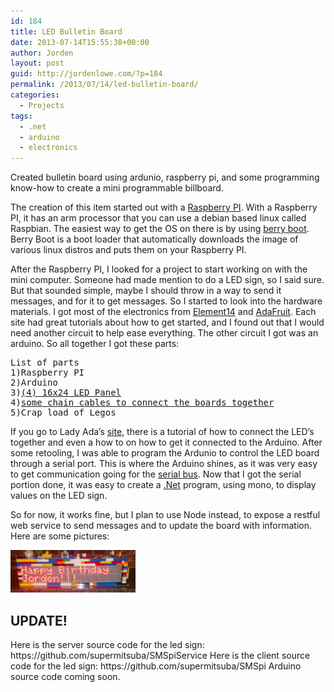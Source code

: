 ```yaml
---
id: 184
title: LED Bulletin Board
date: 2013-07-14T15:55:38+00:00
author: Jorden
layout: post
guid: http://jordenlowe.com/?p=184
permalink: /2013/07/14/led-bulletin-board/
categories:
  - Projects
tags:
  - .net
  - arduino
  - electronics
---
```

<div>
  <p>
    Created bulletin board using ardunio, raspberry pi, and some programming know-how to create a mini programmable billboard.
  </p>
  
  <p>
    The creation of this item started out with a <a href="http://www.raspberrypi.org/">Raspberry PI</a>. With a Raspberry PI, it has an arm processor that you can use a debian based linux called Raspbian. The easiest way to get the OS on there is by using <a href="http://www.berryterminal.com/doku.php/berryboot">berry boot</a>. Berry Boot is a boot loader that automatically downloads the image of various linux distros and puts them on your Raspberry PI.
  </p>
  
  <p>
    After the Raspberry PI, I looked for a project to start working on with the mini computer. Someone had made mention to do a LED sign, so I said sure. But that sounded simple, maybe I should throw in a way to send it messages, and for it to get messages. So I started to look into the hardware materials. I got most of the electronics from <a href="http://www.element14.com/">Element14</a> and <a href="http://www.adafruit.com/">AdaFruit</a>. Each site had great tutorials about how to get started, and I found out that I would need another circuit to help ease everything. The other circuit I got was an arduino. So all together I got these parts:
  </p>
  
  <pre>List of parts
1)Raspberry PI
2)Arduino
3)<a href="http://www.adafruit.com/products/555">(4) 16x24 LED Panel</a>
4)<a href="http://www.adafruit.com/products/556">some chain cables to connect the boards together</a>
5)Crap load of Legos
</pre>
  
  <p>
    If you go to Lady Ada&#8217;s <a href="http://ladyada.net/products/16x24LEDmatrix/">site</a>, there is a tutorial of how to connect the LED&#8217;s together and even a how to on how to get it connected to the Arduino. After some retooling, I was able to program the Ardunio to control the LED board through a serial port. This is where the Arduino shines, as it was very easy to get communication going for the <a href="http://jordenlowe.com/2013/04/06/going-back-to-c-programming-with-arduino/">serial bus</a>. Now that I got the serial portion done, it was easy to create a <a href="http://jordenlowe.com/2013/03/11/programming-serial-with-c-sharp/">.Net</a> program, using mono, to display values on the LED sign.
  </p>
  
  <p>
    So for now, it works fine, but I plan to use Node instead, to expose a restful web service to send messages and to update the board with information. Here are some pictures:
  </p>
  <img src="/wp-content/uploads/2016/led.jpg" width="200">
  <p>
  <h2>UPDATE!</h2>
  <p>
    Here is the server source code for the led sign:  https://github.com/supermitsuba/SMSpiService
    Here is the client source code for the led sign:  https://github.com/supermitsuba/SMSpi
    Arduino source code coming soon.
  </p>
  </p>
</div>

